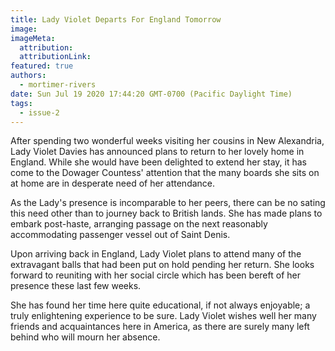 ```yaml
---
title: Lady Violet Departs For England Tomorrow
image:
imageMeta:
  attribution:
  attributionLink:
featured: true
authors: 
  - mortimer-rivers
date: Sun Jul 19 2020 17:44:20 GMT-0700 (Pacific Daylight Time)
tags:
  - issue-2
---
```


After spending two wonderful weeks visiting her cousins in New Alexandria, 
Lady Violet Davies has announced plans to return to her lovely home in England. 
While she would have been delighted to extend her stay, it has come to the Dowager 
Countess' attention that the many boards she sits on at home are in desperate 
need of her attendance.

As the Lady's presence is incomparable to her peers, there can be no sating this need 
other than to journey back to British lands. She has made plans to embark post-haste, 
arranging passage on the next reasonably accommodating passenger vessel out of 
Saint Denis.

Upon arriving back in England, Lady Violet plans to attend many of the extravagant 
balls that had been put on hold pending her return. She looks forward to reuniting with 
her social circle which has been bereft of her presence these last few weeks.

She has found her time here quite educational, if not always enjoyable; a truly 
enlightening experience to be sure. Lady Violet wishes well her many friends and 
acquaintances here in America, as there are surely many left behind who will mourn 
her absence.
